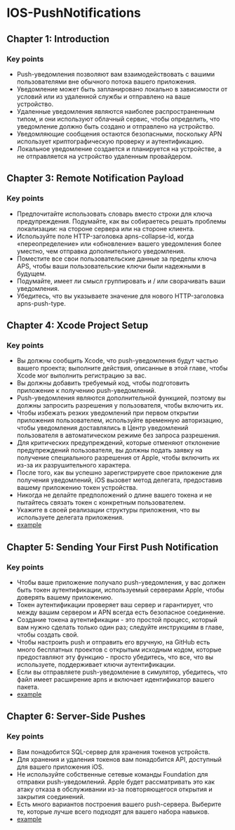 # IOS-PushNotifications

## Chapter 1: Introduction
### Key points
- Push-уведомления позволяют вам взаимодействовать с вашими пользователями вне обычного потока вашего приложения.
- Уведомление может быть запланировано локально в зависимости от условий или из удаленной службы и отправлено на ваше устройство.
- Удаленные уведомления являются наиболее распространенным типом, и они используют облачный сервис, чтобы определить, что уведомление должно быть создано и отправлено на устройство.
- Уведомляющие сообщения остаются безопасными, поскольку APN использует криптографическую проверку и аутентификацию.
- Локальное уведомление создается и планируется на устройстве, а не отправляется на устройство удаленным провайдером.

## Chapter 3: Remote Notification Payload
### Key points
- Предпочитайте использовать словарь вместо строки для ключа предупреждения.
Подумайте, как вы собираетесь решать проблемы локализации: на стороне сервера или на стороне клиента.
- Используйте поле HTTP-заголовка apns-collapse-id, когда «переопределение» или «обновление» вашего уведомления более уместно, чем отправка дополнительного уведомления.
- Поместите все свои пользовательские данные за пределы ключа APS, чтобы ваши пользовательские ключи были надежными в будущем.
- Подумайте, имеет ли смысл группировать и / или сворачивать ваши уведомления.
- Убедитесь, что вы указываете значение для нового HTTP-заголовка apns-push-type.

## Chapter 4: Xcode Project Setup
### Key points
- Вы должны сообщить Xcode, что push-уведомления будут частью вашего проекта; выполните действия, описанные в этой главе, чтобы Xcode мог выполнить регистрацию за вас.
- Вы должны добавить требуемый код, чтобы подготовить приложение к получению push-уведомлений.
- Push-уведомления являются дополнительной функцией, поэтому вы должны запросить разрешения у пользователя, чтобы включить их.
- Чтобы избежать резких уведомлений при первом открытии приложения пользователем, используйте временную авторизацию, чтобы уведомления доставлялись в Центр уведомлений пользователя в автоматическом режиме без запроса разрешения.
- Для критических предупреждений, которые отменяют отклонение предупреждений пользователя, вы должны подать заявку на получение специального разрешения от Apple, чтобы включить их из-за их разрушительного характера.
- После того, как вы успешно зарегистрируете свое приложение для получения уведомлений, iOS вызовет метод делегата, предоставив вашему приложению токен устройства.
- Никогда не делайте предположений о длине вашего токена и не пытайтесь связать токен с конкретным пользователем.
- Укажите в своей реализации структуры приложения, что вы используете делегата приложения.
- [example](https://github.com/egorskikh/IOS-PushNotifications/tree/main/Chapter%204/PushNotifications)

## Chapter 5: Sending Your First Push Notification
### Key points
- Чтобы ваше приложение получало push-уведомления, у вас должен быть токен аутентификации, используемый серверами Apple, чтобы доверять вашему приложению.
- Токен аутентификации проверяет ваш сервер и гарантирует, что между вашим сервером и APN всегда есть безопасное соединение.
- Создание токена аутентификации - это простой процесс, который вам нужно сделать только один раз; следуйте инструкциям в главе, чтобы создать свой.
- Чтобы настроить push и отправить его вручную, на GitHub есть много бесплатных проектов с открытым исходным кодом, которые предоставляют эту функцию - просто убедитесь, что все, что вы используете, поддерживает ключи аутентификации.
- Если вы отправляете push-уведомление в симулятор, убедитесь, что файл имеет расширение apns и включает идентификатор вашего пакета.
- [example](https://github.com/egorskikh/IOS-PushNotifications/tree/main/Chapter%205/PushNotifications)

## Chapter 6: Server-Side Pushes
### Key points
- Вам понадобится SQL-сервер для хранения токенов устройств.
- Для хранения и удаления токенов вам понадобится API, доступный для вашего приложения iOS.
- Не используйте собственные сетевые команды Foundation для отправки push-уведомлений. Apple будет рассматривать это как атаку отказа в обслуживании из-за повторяющегося открытия и закрытия соединений.
- Есть много вариантов построения вашего push-сервера. Выберите те, которые лучше всего подходят для вашего набора навыков.
- [example](https://github.com/egorskikh/IOS-PushNotifications/tree/main/Chapter%206)
